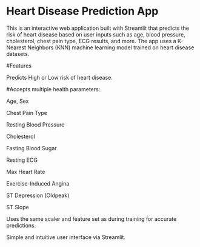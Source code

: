 # Heart Disease Prediction App

This is an interactive web application built with Streamlit that predicts the risk of heart disease based on user inputs such as age, blood pressure, cholesterol, chest pain type, ECG results, and more. The app uses a K-Nearest Neighbors (KNN) machine learning model trained on heart disease datasets.

#Features

Predicts High or Low risk of heart disease.

#Accepts multiple health parameters:

Age, Sex

Chest Pain Type

Resting Blood Pressure

Cholesterol

Fasting Blood Sugar

Resting ECG

Max Heart Rate

Exercise-Induced Angina

ST Depression (Oldpeak)

ST Slope

Uses the same scaler and feature set as during training for accurate predictions.

Simple and intuitive user interface via Streamlit.
